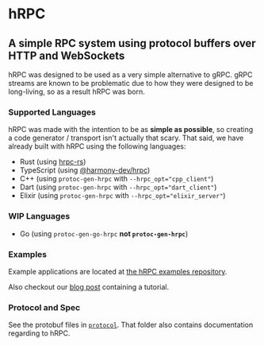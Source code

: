 # hRPC

## A simple RPC system using protocol buffers over HTTP and WebSockets

hRPC was designed to be used as a very simple alternative to gRPC. gRPC streams
are known to be problematic due to how they were designed to be long-living, so
as a result hRPC was born.

### Supported Languages

hRPC was made with the intention to be as **simple as possible**, so creating a
code generator / transport isn't actually that scary. That said, we have already
built with hRPC using the following languages:

- Rust (using [hrpc-rs](https://github.com/harmony-development/hrpc-rs))
- TypeScript (using [@harmony-dev/hrpc](https://github.com/harmony-development/protobuf-ts-transport-hrpc))
- C++ (using `protoc-gen-hrpc` with `--hrpc_opt="cpp_client"`)
- Dart (using `protoc-gen-hrpc` with `--hrpc_opt="dart_client"`)
- Elixir (using `protoc-gen-hrpc` with `--hrpc_opt="elixir_server"`)

### WIP Languages

- Go (using `protoc-gen-go-hrpc` **not `protoc-gen-hrpc`**)

### Examples

Example applications are located at [the hRPC examples repository](https://github.com/harmony-development/hrpc-examples).

Also checkout our [blog post] containing a tutorial.

### Protocol and Spec

See the protobuf files in [`protocol`](./protocol). That folder also contains
documentation regarding to hRPC.

[blog post]: https://dev.to/harmonydevelopment/introducing-hrpc-a-simple-rpc-system-for-user-facing-apis-16ge
